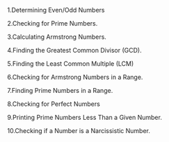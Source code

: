 1.Determining Even/Odd Numbers

2.Checking for Prime Numbers.

3.Calculating Armstrong Numbers.

4.Finding the Greatest Common Divisor (GCD).

5.Finding the Least Common Multiple (LCM)

6.Checking for Armstrong Numbers in a Range.

7.Finding Prime Numbers in a Range.

8.Checking for Perfect Numbers

9.Printing Prime Numbers Less Than a Given Number.

10.Checking if a Number is a Narcissistic Number.

